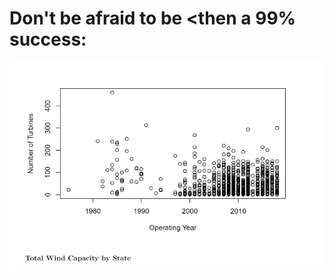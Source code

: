 <!DOCTYPE html>
<html>
<head>
  <meta charset="utf-8">
  <title>Displaying Images</title>
</head>
<body>
<h1>
  Don't be afraid to be &lt;then a 99% success:
</h1>

 <img src="WindCapByStat.jpg" 
       alt="Wind Cap By State"
       width="500" height="333"> 



</body>
</html>
